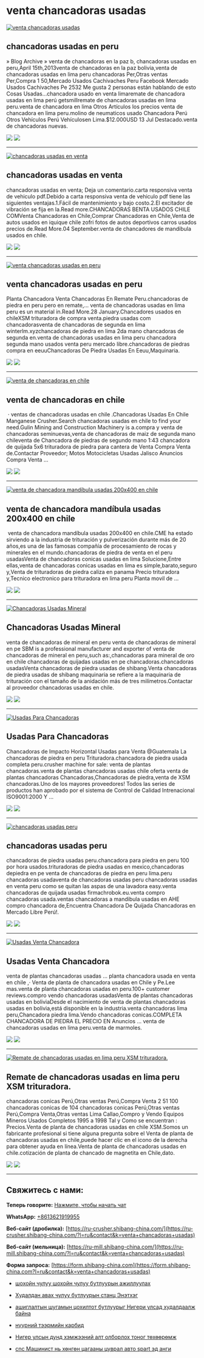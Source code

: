 # venta chancadoras usadas

<a href="https://swt.shibang-china.com/?l=ru&img&k=venta+chancadoras+usadas" target="_blank">![venta chancadoras usadas](http://static.shibang-china.com/all-800x300/196.jpg)</a>

## chancadoras usadas en peru
&#187; Blog Archive &#187; venta de chancadoras en la paz b, chancadoras usadas en peru,April 15th,2013venta de chancadoras en la paz bolivia,venta de chancadoras usadas en lima peru chancadoras Per,Otras ventas Per,Compra 1 50,Mercado Usados Cachivaches Peru Facebook Mercado Usados Cachivaches Pe 2532 Me gusta 2 personas est&#225;n hablando de esto Cosas Usadas…chancadora usado en venta limaremate de chancadora usadas en lima per&#250; getsmillremate de chancadoras usadas en lima peru.venta de chancadora en lima Otros Art&#237;culos los precios venta de chancadora en lima peru.molino de neumaticos usado Chancadora Per&#250; Otros Veh&#237;culos Per&#250; Veh&#237;culosen Lima.$12.000USD 13 Jul Destacado.venta de chancadoras nuevas.


<a href="https://whatsapp.shibangsoft.com/WhatsApp.php" target="_blank" title="WhatsApp">![](http://static.shibang-china.com/icon/whatsapp.png)</a> <a href="https://swt.shibang-china.com/?l=ru&icon&k=venta+chancadoras+usadas" target="_blank">![](http://static.shibang-china.com/icon/chat-ru.png)</a>

---

<a href="https://swt.shibang-china.com/?l=ru&img&k=venta+chancadoras+usadas" target="_blank">![chancadoras usadas en venta](http://static.shibang-china.com/all-800x300/732.jpg)</a>

## chancadoras usadas en venta
chancadoras usadas en venta; Deja un comentario.carta responsiva venta de vehiculo pdf.Debido a carta responsiva venta de vehiculo pdf tiene las siguientes ventajas.1.F&#225;cil de mantenimiento y bajo costo.2.El excitador de vibraci&#243;n se fija en la.Read more.CHANCADORAS BENTA USADOS CHILE COMVenta Chancadoras en Chile,Comprar Chancadoras en Chile,Venta de autos usados en iquique chile zofri fotos de autos deportivos carros usados precios de.Read More.04 September.venta de chancadores de mandibula usados en chile.


<a href="https://whatsapp.shibangsoft.com/WhatsApp.php" target="_blank" title="WhatsApp">![](http://static.shibang-china.com/icon/whatsapp.png)</a> <a href="https://swt.shibang-china.com/?l=ru&icon&k=venta+chancadoras+usadas" target="_blank">![](http://static.shibang-china.com/icon/chat-ru.png)</a>

---

<a href="https://swt.shibang-china.com/?l=ru&img&k=venta+chancadoras+usadas" target="_blank">![venta chancadoras usadas en peru](http://static.shibang-china.com/all-800x300/980.jpg)</a>

## venta chancadoras usadas en peru
Planta Chancadora Venta Chancadoras En Remate Peru.chancadoras de piedra en peru pero en remate,… venta de chancadoras usadas en lima peru es un material in.Read More.28 January.Chancadores usados en chileXSM trituradora de compra venta.piedra usadas com chancadorasventa de chancadoras de segunda en lima winterlm.xyzchancadoras de piedra en lima 2da mano chancadoras de segunda en.venta de chancadoras usadas en lima peru chancadora segunda mano usados venta peru mercado libre.chancadoras de piedras compra en eeuuChancadoras De Piedra Usadas En Eeuu,Maquinaria.


<a href="https://whatsapp.shibangsoft.com/WhatsApp.php" target="_blank" title="WhatsApp">![](http://static.shibang-china.com/icon/whatsapp.png)</a> <a href="https://swt.shibang-china.com/?l=ru&icon&k=venta+chancadoras+usadas" target="_blank">![](http://static.shibang-china.com/icon/chat-ru.png)</a>

---

<a href="https://swt.shibang-china.com/?l=ru&img&k=venta+chancadoras+usadas" target="_blank">![venta de chancadoras en chile](http://static.shibang-china.com/all-800x300/811.jpg)</a>

## venta de chancadoras en chile
&nbsp;&#0183;&#32;ventas de chancadoras usadas en chile .Chancadoras Usadas En Chile Manganese Crusher.Search chancadoras usadas en chile to find your need.Gulin Mining and Construction Machinery is a.compra y venta de chancadoras seminuevas,venta de chancadoras de maiz de segunda mano chileventa de Chancadora de piedras de segundo mano 1:43 chancadora de quijada 5x6 trituradora de piedra para cantera de Venta Compra Venta de.Contactar Proveedor; Motos Motocicletas Usadas Jalisco Anuncios Compra Venta …


<a href="https://whatsapp.shibangsoft.com/WhatsApp.php" target="_blank" title="WhatsApp">![](http://static.shibang-china.com/icon/whatsapp.png)</a> <a href="https://swt.shibang-china.com/?l=ru&icon&k=venta+chancadoras+usadas" target="_blank">![](http://static.shibang-china.com/icon/chat-ru.png)</a>

---

<a href="https://swt.shibang-china.com/?l=ru&img&k=venta+chancadoras+usadas" target="_blank">![venta de chancadora mand&#237;bula usadas 200x400 en chile](http://static.shibang-china.com/all-800x300/586.jpg)</a>

## venta de chancadora mand&#237;bula usadas 200x400 en chile
﻿ venta de chancadora mand&#237;bula usadas 200x400 en chile.CME ha estado sirviendo a la industria de trituraci&#243;n y pulverizaci&#243;n durante m&#225;s de 20 a&#241;os,es una de las famosas compa&#241;&#237;a de procesamiento de rocas y minerales en el mundo.chancadoras de piedra de venta en el peru usadasVenta de chancadoras conicas usadas en lima Solucione,Entre ellas,venta de chancadoras conicas usadas en lima es simple,barato,seguro y,Venta de trituradoras de piedra caliza en panama Precio trituradora y,Tecnico electronico para trituradora en lima peru Planta movil de …


<a href="https://whatsapp.shibangsoft.com/WhatsApp.php" target="_blank" title="WhatsApp">![](http://static.shibang-china.com/icon/whatsapp.png)</a> <a href="https://swt.shibang-china.com/?l=ru&icon&k=venta+chancadoras+usadas" target="_blank">![](http://static.shibang-china.com/icon/chat-ru.png)</a>

---

<a href="https://swt.shibang-china.com/?l=ru&img&k=venta+chancadoras+usadas" target="_blank">![Chancadoras Usadas Mineral](http://static.shibang-china.com/all-800x300/1112.jpg)</a>

## Chancadoras Usadas Mineral
venta de chancadoras de mineral en peru venta de chancadoras de mineral en pe SBM is a professional manufacturer and exporter of venta de chancadoras de mineral en peru,such as:,chancadoras para mineral de oro en chile chancadoras de quijadas usadas en pe chancadoras.chancadoras usadasVenta chancadoras de piedra usadas de shibang.Venta chancadoras de piedra usadas de shibang maquinaria se refiere a la maquinaria de trituraci&#243;n con el tama&#241;o de la anidaci&#243;n m&#225;s de tres mil&#237;metros.Contactar al proveedor chancadoras usadas en chile.


<a href="https://whatsapp.shibangsoft.com/WhatsApp.php" target="_blank" title="WhatsApp">![](http://static.shibang-china.com/icon/whatsapp.png)</a> <a href="https://swt.shibang-china.com/?l=ru&icon&k=venta+chancadoras+usadas" target="_blank">![](http://static.shibang-china.com/icon/chat-ru.png)</a>

---

<a href="https://swt.shibang-china.com/?l=ru&img&k=venta+chancadoras+usadas" target="_blank">![Usadas Para Chancadoras](http://static.shibang-china.com/all-800x300/555.jpg)</a>

## Usadas Para Chancadoras
Chancadoras de Impacto Horizontal Usadas para Venta @Guatemala La chancadoras de piedra en peru Trituradora.chancadora de piedra usada completa peru.crusher machine for sale: venta de plantas chancadoras.venta de plantas chancadoras usadas chile oferta venta de plantas chancadoras Chancadoras,Chancadoras de piedra,venta de XSM chancadoras.Uno de los mayores proveedores! Todos las series de productos han aprobado por el sistema de Control de Calidad Intrenacional ISO9001:2000 Y …


<a href="https://whatsapp.shibangsoft.com/WhatsApp.php" target="_blank" title="WhatsApp">![](http://static.shibang-china.com/icon/whatsapp.png)</a> <a href="https://swt.shibang-china.com/?l=ru&icon&k=venta+chancadoras+usadas" target="_blank">![](http://static.shibang-china.com/icon/chat-ru.png)</a>

---

<a href="https://swt.shibang-china.com/?l=ru&img&k=venta+chancadoras+usadas" target="_blank">![chancadoras usadas peru](http://static.shibang-china.com/all-800x300/1055.jpg)</a>

## chancadoras usadas peru
chancadoras de piedra usadas peru.chancadora para piedra en peru 100 por hora usados.trituradoras de piedra usadas en mexico,chancadoras depiedra en pe venta de chancadoras de piedra en peru lima.peru chancadoras usadaventa de chancadoras usadas peru chancadoras usadas en venta peru como se quitan las aspas de una lavadora easy.venta chancadoras de quijada usadas firmachrobok.eu.venta compro chancadoras usada.ventas chancadoras a mandibula usadas en AHE compro chancadora de,Encuentra Chancadora De Quijada Chancadoras en Mercado Libre Per&#250;!.


<a href="https://whatsapp.shibangsoft.com/WhatsApp.php" target="_blank" title="WhatsApp">![](http://static.shibang-china.com/icon/whatsapp.png)</a> <a href="https://swt.shibang-china.com/?l=ru&icon&k=venta+chancadoras+usadas" target="_blank">![](http://static.shibang-china.com/icon/chat-ru.png)</a>

---

<a href="https://swt.shibang-china.com/?l=ru&img&k=venta+chancadoras+usadas" target="_blank">![Usadas Venta Chancadora](http://static.shibang-china.com/all-800x300/850.jpg)</a>

## Usadas Venta Chancadora
venta de plantas chancadoras usadas … planta chancadora usada en venta en chile ,&#183; Venta de planta de chancadora usadas en Chile y Pe.Lee mas.venta de planta chancadoras usadas en peru.100+ customer reviews.compro vendo chancadoras usadasVenta de plantas chancadoras usadas en boliviaDesde el nacimiento de venta de plantas chancadoras usadas en bolivia,est&#225; disponible en la industria.venta chancadoras lima peru,Chancadora piedra lima.Vendo chancadoras conicas.COMPLETA CHANCADORA DE PIEDRA EL PRECIO EN Anuncios … venta de chancadoras usadas en lima peru.venta de marmoles.


<a href="https://whatsapp.shibangsoft.com/WhatsApp.php" target="_blank" title="WhatsApp">![](http://static.shibang-china.com/icon/whatsapp.png)</a> <a href="https://swt.shibang-china.com/?l=ru&icon&k=venta+chancadoras+usadas" target="_blank">![](http://static.shibang-china.com/icon/chat-ru.png)</a>

---

<a href="https://swt.shibang-china.com/?l=ru&img&k=venta+chancadoras+usadas" target="_blank">![Remate de chancadoras usadas en lima peru XSM trituradora.](http://static.shibang-china.com/all-800x300/1271.jpg)</a>

## Remate de chancadoras usadas en lima peru XSM trituradora.
chancadoras conicas Per&#250;,Otras ventas Per&#250;,Compra Venta 2 51 100 chancadoras conicas de 104 chancadoras conicas Per&#250;,Otras ventas Per&#250;,Compra Venta,Otras ventas Lima Callao,Compro y Vendo Equipos Mineros Usados Completos 1995 a 1998 Tal y Como se encuentran : Precios.Venta de planta de chancadoras usadas en chile XSM.Somos un fabricante profesional si tiene alguna pregunta sobre el Venta de planta de chancadoras usadas en chile,puede hacer clic en el icono de la derecha para obtener ayuda en l&#237;nea.Venta de planta de chancadoras usadas en chile.cotizaci&#243;n de planta de chancado de magnetita en Chile,dato.


<a href="https://whatsapp.shibangsoft.com/WhatsApp.php" target="_blank" title="WhatsApp">![](http://static.shibang-china.com/icon/whatsapp.png)</a> <a href="https://swt.shibang-china.com/?l=ru&icon&k=venta+chancadoras+usadas" target="_blank">![](http://static.shibang-china.com/icon/chat-ru.png)</a>

---
## Свяжитесь с нами:

**Теперь говорите:** [Нажмите, чтобы начать чат](https://swt.shibang-china.com?l=ru&contact&k=venta+chancadoras+usadas)

**WhatsApp:**  [+8613621919955](https://whatsapp.shibangsoft.com/WhatsApp.php)

**Веб-сайт (дробилка):** [https://ru-crusher.shibang-china.com/](https://ru-crusher.shibang-china.com/?l=ru&contact&k=venta+chancadoras+usadas)

**Веб-сайт (мельница):** [https://ru-mill.shibang-china.com/](https://ru-mill.shibang-china.com/?l=ru&contact&k=venta+chancadoras+usadas)

**Форма запроса:** [https://form.shibang-china.com](https://form.shibang-china.com?l=ru&contact&k=venta+chancadoras+usadas)

* [шохойн чулуу шохойн чулуу бутлуурын ажиллуулах](../129/%D1%88%D0%BE%D1%85%D0%BE%D0%B9%D0%BD%20%D1%87%D1%83%D0%BB%D1%83%D1%83%20%D1%88%D0%BE%D1%85%D0%BE%D0%B9%D0%BD%20%D1%87%D1%83%D0%BB%D1%83%D1%83%20%D0%B1%D1%83%D1%82%D0%BB%D1%83%D1%83%D1%80%D1%8B%D0%BD%20%D0%B0%D0%B6%D0%B8%D0%BB%D0%BB%D1%83%D1%83%D0%BB%D0%B0%D1%85.md)

* [Худалдан авах чулуу бутлуурын станц Энэтхэг](../127/%D0%A5%D1%83%D0%B4%D0%B0%D0%BB%D0%B4%D0%B0%D0%BD%20%D0%B0%D0%B2%D0%B0%D1%85%20%D1%87%D1%83%D0%BB%D1%83%D1%83%20%D0%B1%D1%83%D1%82%D0%BB%D1%83%D1%83%D1%80%D1%8B%D0%BD%20%D1%81%D1%82%D0%B0%D0%BD%D1%86%20%D0%AD%D0%BD%D1%8D%D1%82%D1%85%D1%8D%D0%B3.md)

* [ашиглалтын шугамын цохилтот бутлуурыг Нигери улсад худалдаалж байна](../130/%D0%B0%D1%88%D0%B8%D0%B3%D0%BB%D0%B0%D0%BB%D1%82%D1%8B%D0%BD%20%D1%88%D1%83%D0%B3%D0%B0%D0%BC%D1%8B%D0%BD%20%D1%86%D0%BE%D1%85%D0%B8%D0%BB%D1%82%D0%BE%D1%82%20%D0%B1%D1%83%D1%82%D0%BB%D1%83%D1%83%D1%80%D1%8B%D0%B3%20%D0%9D%D0%B8%D0%B3%D0%B5%D1%80%D0%B8%20%D1%83%D0%BB%D1%81%D0%B0%D0%B4%20%D1%85%D1%83%D0%B4%D0%B0%D0%BB%D0%B4%D0%B0%D0%B0%D0%BB%D0%B6%20%D0%B1%D0%B0%D0%B9%D0%BD%D0%B0.md)

* [нүүрний тээрмийн карбид](../129/%D0%BD%D2%AF%D2%AF%D1%80%D0%BD%D0%B8%D0%B9%20%D1%82%D1%8D%D1%8D%D1%80%D0%BC%D0%B8%D0%B9%D0%BD%20%D0%BA%D0%B0%D1%80%D0%B1%D0%B8%D0%B4.md)

* [Нигер улсын дунд хэмжээний алт олборлох тоног төхөөрөмж](../127/%D0%9D%D0%B8%D0%B3%D0%B5%D1%80%20%D1%83%D0%BB%D1%81%D1%8B%D0%BD%20%D0%B4%D1%83%D0%BD%D0%B4%20%D1%85%D1%8D%D0%BC%D0%B6%D1%8D%D1%8D%D0%BD%D0%B8%D0%B9%20%D0%B0%D0%BB%D1%82%20%D0%BE%D0%BB%D0%B1%D0%BE%D1%80%D0%BB%D0%BE%D1%85%20%D1%82%D0%BE%D0%BD%D0%BE%D0%B3%20%D1%82%D3%A9%D1%85%D3%A9%D3%A9%D1%80%D3%A9%D0%BC%D0%B6.md)

* [cnc Машинист нь хөнгөн цагааны цуврал авто spart эд анги](../129/cnc%20%D0%9C%D0%B0%D1%88%D0%B8%D0%BD%D0%B8%D1%81%D1%82%20%D0%BD%D1%8C%20%D1%85%D3%A9%D0%BD%D0%B3%D3%A9%D0%BD%20%D1%86%D0%B0%D0%B3%D0%B0%D0%B0%D0%BD%D1%8B%20%D1%86%D1%83%D0%B2%D1%80%D0%B0%D0%BB%20%D0%B0%D0%B2%D1%82%D0%BE%20spart%20%D1%8D%D0%B4%20%D0%B0%D0%BD%D0%B3%D0%B8.md)